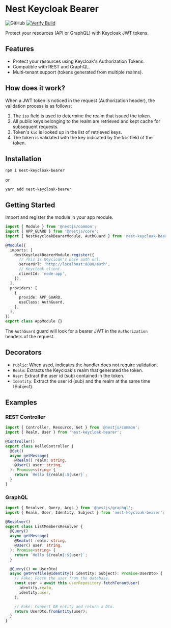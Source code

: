 # Nest Keycloak Bearer

![GitHub](https://img.shields.io/github/license/albertomr86/nest-keycloak-bearer)
[![Verify Build](https://github.com/albertomr86/nest-keycloak-bearer/actions/workflows/verify-build.yml/badge.svg?branch=master)](https://github.com/albertomr86/nest-keycloak-bearer/actions/workflows/verify-build.yml)

Protect your resources (API or GraphQL) with Keycloak JWT tokens.

## Features

- Protect your resources using Keycloak's Authorization Tokens.
- Compatible with REST and GraphQL.
- Multi-tenant support (tokens generated from multiple realms).

## How does it work?

When a JWT token is noticed in the request (Authorization header), the validation process is as follows:

1. The `iss` field is used to determine the realm that issued the token.
2. All public keys belonging to the realm are retrieved and kept cache for subsequent requests.
3. Token's `kid` is looked up in the list of retrieved keys.
4. The token is validated with the key indicated by the `kid` field of the token.

## Installation

```
npm i nest-keycloak-bearer
```

or

```
yarn add nest-keycloak-bearer
```

## Getting Started

Import and register the module in your app module.

```typescript
import { Module } from '@nestjs/common';
import { APP_GUARD } from '@nestjs/core';
import { NestKeycloakBearerModule, AuthGuard } from 'nest-keycloak-bearer';

@Module({
  imports: [
    NestKeycloakBearerModule.register({
      // This is Keycloak's base auth url.
      serverUrl: 'http://localhost:8080/auth',
      // Keycloak client.
      clientId: 'node-app',
    }),
  ],
  providers: [
    {
      provide: APP_GUARD,
      useClass: AuthGuard,
    },
  ],
})
export class AppModule {}
```

The `AuthGuard` guard will look for a bearer JWT in the `Authorization` headers of the request.

## Decorators

- `Public`: When used, indicates the handler does not require validation.
- `Realm`: Extracts the Keycloak's realm that generated the token.
- `User`: Extract the user id (sub) contained in the token.
- `Identity`: Extract the user id (sub) and the realm at the same time (Subject).

## Examples

### REST Controller

```typescript
import { Controller, Resource, Get } from '@nestjs/common';
import { Realm, User } from 'nest-keycloak-bearer';

@Controller()
export class HelloController {
  @Get()
  async getMessage(
    @Realm() realm: string,
    @User() user: string,
  ): Promise<string> {
    return `Hello ${realm}:${user}`;
  }
}
```

### GraphQL

```typescript
import { Resolver, Query, Args } from '@nestjs/graphql';
import { Realm, User, Identity, Subject } from 'nest-keycloak-bearer';

@Resolver()
export class ListMembersResolver {
  @Query()
  async getMessage(
    @Realm() realm: string,
    @User() user: string,
  ): Promise<string> {
    return `Hello ${realm}:${user}`;
  }

  @Query(() => UserDto)
  async getProfile(@Identity() identity: Subject): Promise<UserDto> {
    // Fake: Fecth the user from the database.
    const user = await this.userRepository.fetchTenantUser(
      identity.realm,
      identity.user,
    );

    // Fake: Convert DB entity and return a Dto.
    return UserDto.fromEntity(user);
  }
}
```
